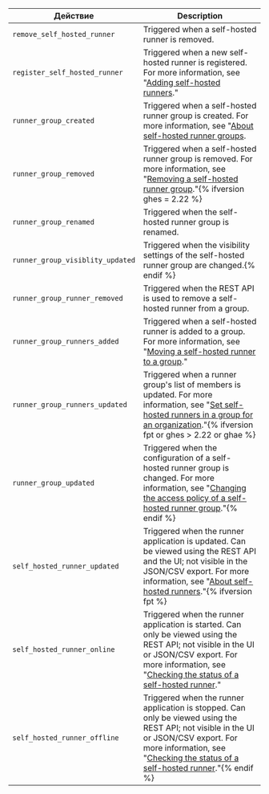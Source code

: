 
| Действие                         | Description                                                                                                                                                                                                                                                                                                                                                |
| -------------------------------- | ---------------------------------------------------------------------------------------------------------------------------------------------------------------------------------------------------------------------------------------------------------------------------------------------------------------------------------------------------------- |
| `remove_self_hosted_runner`      | Triggered when a self-hosted runner is removed.                                                                                                                                                                                                                                                                                                            |
| `register_self_hosted_runner`    | Triggered when a new self-hosted runner is registered. For more information, see "[Adding self-hosted runners](/actions/hosting-your-own-runners/adding-self-hosted-runners)."                                                                                                                                                                             |
| `runner_group_created`           | Triggered when a self-hosted runner group is created. For more information, see "[About self-hosted runner groups](/actions/hosting-your-own-runners/managing-access-to-self-hosted-runners-using-groups#about-self-hosted-runner-groups).                                                                                                                 |
| `runner_group_removed`           | Triggered when a self-hosted runner group is removed. For more information, see "[Removing a self-hosted runner group](/actions/hosting-your-own-runners/managing-access-to-self-hosted-runners-using-groups#removing-a-self-hosted-runner-group)."{% ifversion ghes = 2.22 %}
| `runner_group_renamed`           | Triggered when the self-hosted runner group is renamed.                                                                                                                                                                                                                                                                                                    |
| `runner_group_visiblity_updated` | Triggered when the visibility settings of the self-hosted runner group are changed.{% endif %}
| `runner_group_runner_removed`    | Triggered when the REST API is used to remove a self-hosted runner from a group.                                                                                                                                                                                                                                                                           |
| `runner_group_runners_added`     | Triggered when a self-hosted runner is added to a group. For more information, see "[Moving a self-hosted runner to a group](/actions/hosting-your-own-runners/managing-access-to-self-hosted-runners-using-groups#moving-a-self-hosted-runner-to-a-group)."                                                                                               |
| `runner_group_runners_updated`   | Triggered when a runner group's list of members is updated. For more information, see "[Set self-hosted runners in a group for an organization](/rest/reference/actions#set-self-hosted-runners-in-a-group-for-an-organization)."{% ifversion fpt or ghes > 2.22 or ghae %}
| `runner_group_updated`           | Triggered when the configuration of a self-hosted runner group is changed. For more information, see "[Changing the access policy of a self-hosted runner group](/actions/hosting-your-own-runners/managing-access-to-self-hosted-runners-using-groups#changing-the-access-policy-of-a-self-hosted-runner-group)."{% endif %}
| `self_hosted_runner_updated`     | Triggered when the runner application is updated. Can be viewed using the REST API and the UI; not visible in the JSON/CSV export. For more information, see "[About self-hosted runners](/actions/hosting-your-own-runners/about-self-hosted-runners#about-self-hosted-runners)."{% ifversion fpt %}
| `self_hosted_runner_online`      | Triggered when the runner application is started. Can only be viewed using the REST API; not visible in the UI or JSON/CSV export. For more information, see "[Checking the status of a self-hosted runner](/actions/hosting-your-own-runners/monitoring-and-troubleshooting-self-hosted-runners#checking-the-status-of-a-self-hosted-runner)."            |
| `self_hosted_runner_offline`     | Triggered when the runner application is stopped. Can only be viewed using the REST API; not visible in the UI or JSON/CSV export. For more information, see "[Checking the status of a self-hosted runner](/actions/hosting-your-own-runners/monitoring-and-troubleshooting-self-hosted-runners#checking-the-status-of-a-self-hosted-runner)."{% endif %}
